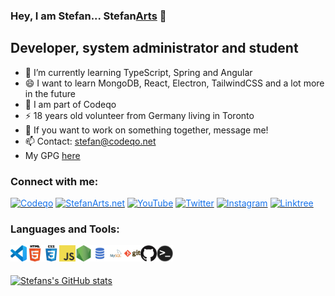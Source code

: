 ### Hey, I am Stefan... Stefan[Arts][website] 👋

## Developer, system administrator and student

- 🌱 I’m currently learning TypeScript, Spring and Angular
- 😄 I want to learn MongoDB, React, Electron, TailwindCSS and a lot more in the future
- 👯 I am part of Codeqo&nbsp;&nbsp;
- ⚡ 18 years old volunteer from Germany living in Toronto
- 💬 If you want to work on something together, message me!
- 📫 Contact: stefan@codeqo.net
- My GPG <a href="https://keyserver.ubuntu.com/pks/lookup?op=get&search=0xa63333e8649b0cd4">here</a>

### Connect with me:
[<img style="color: #1773eb" alt="Codeqo" width="50px" src="https://get.codeqo.net/images/logo_text.png">][codeqo]
[<img style="color: #1773eb" alt="StefanArts.net" width="50px" src="https://avatars.githubusercontent.com/u/31769372?v=4">][website]
[<img style="color: #1773eb" alt="YouTube" width="50px" src="https://upload.wikimedia.org/wikipedia/commons/thumb/4/4f/YouTube_social_white_squircle.svg/768px-YouTube_social_white_squircle.svg.png">][youtube]
[<img style="color: #1773eb" alt="Twitter" width="50px" src="https://www.iconpacks.net/icons/2/free-twitter-logo-icon-2429-thumb.png">][twitter]
[<img style="color: #1773eb" alt="Instagram" width="50px" src="https://upload.wikimedia.org/wikipedia/commons/thumb/a/a5/Instagram_icon.png/2048px-Instagram_icon.png">][instagram]
[<img style="color: #1773eb" alt="Linktree" width="50px" src="https://img.icons8.com/color/480/linktree.png">][linktree]
<br>
### Languages and Tools:

<img align="left" alt="Visual Studio Code" width="26px" src="https://raw.githubusercontent.com/github/explore/80688e429a7d4ef2fca1e82350fe8e3517d3494d/topics/visual-studio-code/visual-studio-code.png" />
<img align="left" alt="HTML5" width="26px" src="https://raw.githubusercontent.com/github/explore/80688e429a7d4ef2fca1e82350fe8e3517d3494d/topics/html/html.png" />
<img align="left" alt="CSS3" width="26px" src="https://raw.githubusercontent.com/github/explore/80688e429a7d4ef2fca1e82350fe8e3517d3494d/topics/css/css.png" />
<img align="left" alt="JavaScript" width="26px" src="https://raw.githubusercontent.com/github/explore/80688e429a7d4ef2fca1e82350fe8e3517d3494d/topics/javascript/javascript.png" />
<img align="left" alt="Node.js" width="26px" src="https://raw.githubusercontent.com/github/explore/80688e429a7d4ef2fca1e82350fe8e3517d3494d/topics/nodejs/nodejs.png" />
<img align="left" alt="SQL" width="26px" src="https://raw.githubusercontent.com/github/explore/80688e429a7d4ef2fca1e82350fe8e3517d3494d/topics/sql/sql.png" />
<img align="left" alt="MySQL" width="26px" src="https://raw.githubusercontent.com/github/explore/80688e429a7d4ef2fca1e82350fe8e3517d3494d/topics/mysql/mysql.png" />
<img align="left" alt="Git" width="26px" src="https://raw.githubusercontent.com/github/explore/80688e429a7d4ef2fca1e82350fe8e3517d3494d/topics/git/git.png" />
<img align="left" alt="GitHub" width="26px" src="https://raw.githubusercontent.com/github/explore/78df643247d429f6cc873026c0622819ad797942/topics/github/github.png" />
<img align="left" alt="Terminal" width="26px" src="https://raw.githubusercontent.com/github/explore/80688e429a7d4ef2fca1e82350fe8e3517d3494d/topics/terminal/terminal.png" />

<br />
<br />

[website]: https://stefannarts.net
[twitter]: https://twitter.com/stefanartsdev
[youtube]: https://youtube.com/StefanArtsDev
[instagram]: https://instagram.com/stefanartsdev
[codeqo]: https://codeqo.net
[linktree]: https://linktr.ee/stefanarts

[![Stefans's GitHub stats](https://github-readme-stats.vercel.app/api?username=StefanArts&show_icons=true&theme=dark)](https://github.com/anuraghazra/github-readme-stats)

<!--
**StefanArts/StefanArts** is a ✨ _special_ ✨ repository because its `README.md` (this file) appears on your GitHub profile.

Here are some ideas to get you started:

- 🔭 I’m currently working on ...
- 🌱 I’m currently learning ...
- 👯 I’m looking to collaborate on ...
- 🤔 I’m looking for help with ...
- 💬 Ask me about ...
- 📫 How to reach me: ...
- 😄 Pronouns: ...
- ⚡ Fun fact: ...
-->
